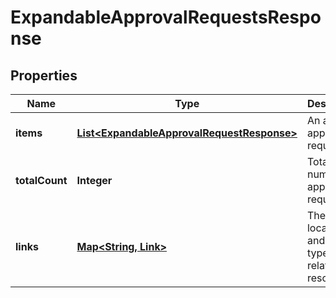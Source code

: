 

# ExpandableApprovalRequestsResponse


## Properties

| Name | Type | Description | Notes |
|------------ | ------------- | ------------- | -------------|
|**items** | [**List&lt;ExpandableApprovalRequestResponse&gt;**](ExpandableApprovalRequestResponse.md) | An array of approval requests |  |
|**totalCount** | **Integer** | Total number of approval requests |  |
|**links** | [**Map&lt;String, Link&gt;**](Link.md) | The location and content type of related resources |  |



